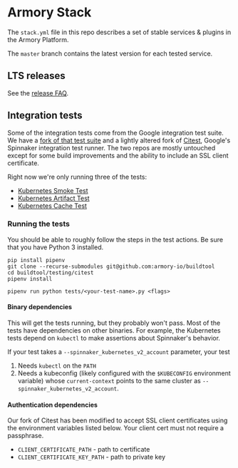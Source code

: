 # Armory Stack
 The `stack.yml` file in this repo describes a set of stable services & plugins
in the Armory Platform.
 
The `master` branch contains the latest version for each tested service.

## LTS releases

See the [release FAQ](https://go.armory.io/release-faq).

## Integration tests

Some of the integration tests come from the Google integration test suite. We
have a [fork of that test suite](https://github.com/armory-io/buildtool) and
a lightly altered fork of [Citest](https://github.com/armory-io/citest), 
Google's Spinnaker integration test runner. The two repos are mostly untouched
except for some build improvements and the ability to include an SSL client
certificate.

Right now we're only running three of the tests:
- [Kubernetes Smoke Test](https://github.com/armory-io/buildtool/blob/master/testing/citest/tests/kube_v2_smoke_test.py)
- [Kubernetes Artifact Test](https://github.com/armory-io/buildtool/blob/master/testing/citest/tests/kube_v2_artifact_test.py)
- [Kubernetes Cache Test](https://github.com/armory-io/buildtool/blob/master/testing/citest/tests/kube_v2_cache_test.py)

### Running the tests

You should be able to roughly follow the steps in the test actions. Be sure
that you have Python 3 installed.

```shell
pip install pipenv
git clone --recurse-submodules git@github.com:armory-io/buildtool
cd buildtool/testing/citest
pipenv install

pipenv run python tests/<your-test-name>.py <flags>
```

#### Binary dependencies

This will get the tests running, but they probably won't pass. Most of the
tests have dependencies on other binaries. For example, the Kubernetes tests depend on
`kubectl` to make assertions about Spinnaker's behavior.

If your test takes a `--spinnaker_kubernetes_v2_account` parameter, your test

1. Needs `kubectl` on the `PATH`
1. Needs a kubeconfig (likely configured with the `$KUBECONFIG` environment
   variable) whose `current-context` points to the same cluster as
`--spinnaker_kubernetes_v2_account`.

#### Authentication dependencies

Our fork of Citest has been modified to accept SSL client certificates using
the environment variables listed below. Your client cert must not require a passphrase.
 
- `CLIENT_CERTIFICATE_PATH` - path to certificate
- `CLIENT_CERTIFICATE_KEY_PATH` - path to private key
